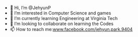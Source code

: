 - 👋 Hi, I’m @JehyunP
- 👀 I’m interested in Computer Science and games
- 🌱 I’m currently learning Engineering at Virginia Tech
- 💞️ I’m looking to collaborate on learning the Codes
- 📫 How to reach me:www.facebook.com/jehyun.park.9404 

<!---
JehyunP/JehyunP is a ✨ special ✨ repository because its `README.md` (this file) appears on your GitHub profile.
You can click the Preview link to take a look at your changes.
--->
